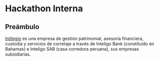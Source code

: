 # Hackathon Interna

## Preámbulo

[Intilegio](https://www.inteligosab.com/productos-y-servicios/personas-naturales/asesoria.html) es una empresa de gestión patrimonial, asesoría financiera, custodia y servicios de corretaje a través de Inteligo Bank (constituido en Bahamas) e Inteligo SAB (casa corredora peruana), sus empresas subsidiarias.